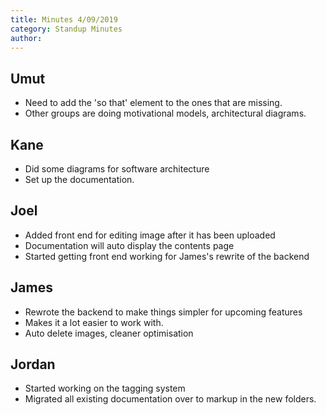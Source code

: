 ```yaml
---
title: Minutes 4/09/2019
category: Standup Minutes
author: 
---
```


## Umut

- Need to add the &#39;so that&#39; element to the ones that are missing.
- Other groups are doing motivational models, architectural diagrams.

## Kane

- Did some diagrams for software architecture
- Set up the documentation.

## Joel

- Added front end for editing image after it has been uploaded
- Documentation will auto display the contents page
- Started getting front end working for James&#39;s rewrite of the backend

## James

- Rewrote the backend to make things simpler for upcoming features
- Makes it a lot easier to work with.
- Auto delete images, cleaner optimisation

## Jordan

- Started working on the tagging system
- Migrated all existing documentation over to markup in the new folders.
